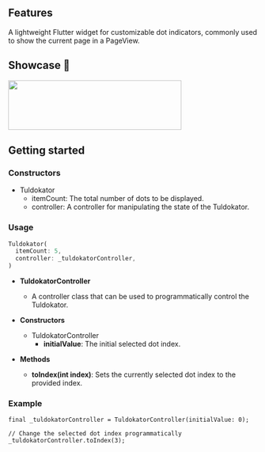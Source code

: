 <!--
This README describes the package. If you publish this package to pub.dev,
this README's contents appear on the landing page for your package.

For information about how to write a good package README, see the guide for
[writing package pages](https://dart.dev/guides/libraries/writing-package-pages).

For general information about developing packages, see the Dart guide for
[creating packages](https://dart.dev/guides/libraries/create-library-packages)
and the Flutter guide for
[developing packages and plugins](https://flutter.dev/developing-packages).
-->


## Features

A lightweight Flutter widget for customizable dot indicators, commonly used to show the current page in a PageView.

## Showcase 🚀

<img src="https://github.com/johnnydevvcodes/tuldokator/assets/28794954/e683c364-affd-4f78-b80f-bc06ff30a002" width="350" height="100" />



## Getting started 

### Constructors
- Tuldokator
    - itemCount: The total number of dots to be displayed.
    - controller: A controller for manipulating the state of the Tuldokator.

### Usage


```dart
Tuldokator(
  itemCount: 5,
  controller: _tuldokatorController,
)
```

- **TuldokatorController**
    - A controller class that can be used to programmatically control the Tuldokator.

- **Constructors**
    - TuldokatorController
        - **initialValue**: The initial selected dot index.

- **Methods**
    - **toIndex(int index)**: Sets the currently selected dot index to the provided index.


### Example

```
final _tuldokatorController = TuldokatorController(initialValue: 0);

// Change the selected dot index programmatically
_tuldokatorController.toIndex(3);
```
